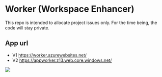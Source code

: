 # Worker (Workspace Enhancer)
This repo is intended to allocate project issues only. For the time being, the code will stay private.

## App url
- V1 https://worker.azurewebsites.net/
- V2 https://appworker.z13.web.core.windows.net/

![](http://ozonearg.azurewebsites.net/assets/images/portfolio/5.png)
